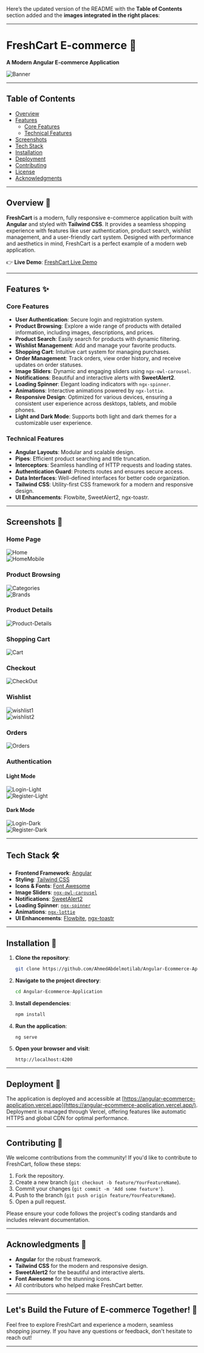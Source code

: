 Here’s the updated version of the README with the **Table of Contents** section added and the **images integrated in the right places**:

---

# FreshCart E-commerce 🛒  
**A Modern Angular E-commerce Application**  

![Banner](https://github.com/user-attachments/assets/158eb37f-4efd-4d9c-b8c7-866d01176776)  

---

## Table of Contents  

- [Overview](#overview-)
- [Features](#features-)
  - [Core Features](#core-features)
  - [Technical Features](#technical-features)
- [Screenshots](#screenshots-)
- [Tech Stack](#tech-stack-)
- [Installation](#installation-)
- [Deployment](#deployment-)
- [Contributing](#contributing-)
- [License](#license-)
- [Acknowledgments](#acknowledgments-)

---

## Overview 🌟  

**FreshCart** is a modern, fully responsive e-commerce application built with **Angular** and styled with **Tailwind CSS**. It provides a seamless shopping experience with features like user authentication, product search, wishlist management, and a user-friendly cart system. Designed with performance and aesthetics in mind, FreshCart is a perfect example of a modern web application.  

👉 **Live Demo**: [FreshCart Live Demo](https://angular-ecommerce-application.vercel.app/) 

---

## Features ✨  

### **Core Features**  
- **User Authentication**: Secure login and registration system.  
- **Product Browsing**: Explore a wide range of products with detailed information, including images, descriptions, and prices.  
- **Product Search**: Easily search for products with dynamic filtering.  
- **Wishlist Management**: Add and manage your favorite products.  
- **Shopping Cart**: Intuitive cart system for managing purchases.  
- **Order Management**: Track orders, view order history, and receive updates on order statuses.  
- **Image Sliders**: Dynamic and engaging sliders using `ngx-owl-carousel`.  
- **Notifications**: Beautiful and interactive alerts with **SweetAlert2**.  
- **Loading Spinner**: Elegant loading indicators with `ngx-spinner`.  
- **Animations**: Interactive animations powered by `ngx-lottie`.  
- **Responsive Design**: Optimized for various devices, ensuring a consistent user experience across desktops, tablets, and mobile phones.  
- **Light and Dark Mode**: Supports both light and dark themes for a customizable user experience.  

### **Technical Features**  
- **Angular Layouts**: Modular and scalable design.  
- **Pipes**: Efficient product searching and title truncation.  
- **Interceptors**: Seamless handling of HTTP requests and loading states.  
- **Authentication Guard**: Protects routes and ensures secure access.  
- **Data Interfaces**: Well-defined interfaces for better code organization.  
- **Tailwind CSS**: Utility-first CSS framework for a modern and responsive design.  
- **UI Enhancements**: Flowbite, SweetAlert2, ngx-toastr.  

---

## Screenshots 📸  

### **Home Page**  
![Home](https://github.com/user-attachments/assets/a5a0e1f5-54cf-46b3-ba1e-60483b28c66e)  
![HomeMobile](https://github.com/user-attachments/assets/584f747c-905a-4257-9fa5-a52d235e9e7d)  

### **Product Browsing**  
![Categories](https://github.com/user-attachments/assets/f30d66c5-5356-49c0-a192-fc8e53a521c5)  
![Brands](https://github.com/user-attachments/assets/46a19aa5-9793-46fb-8584-1452c37334c8)  

### **Product Details**  
![Product-Details](https://github.com/user-attachments/assets/7e8ccb67-d102-43d5-b44d-adc371c6957a)  

### **Shopping Cart**  
![Cart](https://github.com/user-attachments/assets/bd0137d4-f3cd-43a4-bd2c-efb5467fe36e)  

### **Checkout**  
![CheckOut](https://github.com/user-attachments/assets/02f4a8c9-b0c1-422c-9961-e424016a38ea)  

### **Wishlist**  
![wishlist1](https://github.com/user-attachments/assets/26d9d1b7-234c-48c5-b325-9161f9037a9e)  
![wishlist2](https://github.com/user-attachments/assets/9c2ed5b5-b383-427e-9acb-2763a168ac11)  

### **Orders**  
![Orders](https://github.com/user-attachments/assets/18243d7d-f4fe-406a-a08a-7d3149076e61)  

### **Authentication**  
#### Light Mode  
![Login-Light](https://github.com/user-attachments/assets/9792633a-3df5-43b0-afb1-6e698522c1b1)  
![Register-Light](https://github.com/user-attachments/assets/3bd51cc8-c473-4bb4-b127-81b79ba1af32)  

#### Dark Mode  
![Login-Dark](https://github.com/user-attachments/assets/61f37bc0-764d-4dca-87d5-13613f429eab)  
![Register-Dark](https://github.com/user-attachments/assets/5ef25d61-7e5f-4d43-b774-633176d2f477)  

---

## Tech Stack 🛠️  

- **Frontend Framework**: [Angular](https://angular.io/)  
- **Styling**: [Tailwind CSS](https://tailwindcss.com/)  
- **Icons & Fonts**: [Font Awesome](https://fontawesome.com/)  
- **Image Sliders**: [`ngx-owl-carousel`](https://www.npmjs.com/package/ngx-owl-carousel)  
- **Notifications**: [SweetAlert2](https://sweetalert2.github.io/)  
- **Loading Spinner**: [`ngx-spinner`](https://www.npmjs.com/package/ngx-spinner)  
- **Animations**: [`ngx-lottie`](https://www.npmjs.com/package/ngx-lottie)  
- **UI Enhancements**: [Flowbite](https://flowbite.com/), [ngx-toastr](https://www.npmjs.com/package/ngx-toastr)  

---

## Installation 🚀  

1. **Clone the repository**:  
   ```bash  
   git clone https://github.com/AhmedAbdelmotilab/Angular-Ecommerce-Application.git  
   ```  

2. **Navigate to the project directory**:  
   ```bash  
   cd Angular-Ecommerce-Application  
   ```  

3. **Install dependencies**:  
   ```bash  
   npm install  
   ```  

4. **Run the application**:  
   ```bash  
   ng serve  
   ```  

5. **Open your browser and visit**:  
   ```  
   http://localhost:4200  
   ```  

---

## Deployment 🚀  

The application is deployed and accessible at [https://angular-ecommerce-application.vercel.app](https://angular-ecommerce-application.vercel.app/). Deployment is managed through Vercel, offering features like automatic HTTPS and global CDN for optimal performance.  

---

## Contributing 🤝  

We welcome contributions from the community! If you'd like to contribute to FreshCart, follow these steps:  

1. Fork the repository.  
2. Create a new branch (`git checkout -b feature/YourFeatureName`).  
3. Commit your changes (`git commit -m 'Add some feature'`).  
4. Push to the branch (`git push origin feature/YourFeatureName`).  
5. Open a pull request.  

Please ensure your code follows the project's coding standards and includes relevant documentation.  

---

## Acknowledgments 🙏  

- **Angular** for the robust framework.  
- **Tailwind CSS** for the modern and responsive design.  
- **SweetAlert2** for the beautiful and interactive alerts.  
- **Font Awesome** for the stunning icons.  
- All contributors who helped make FreshCart better.  

---

## Let's Build the Future of E-commerce Together! 🚀  

Feel free to explore FreshCart and experience a modern, seamless shopping journey. If you have any questions or feedback, don't hesitate to reach out!  

---

